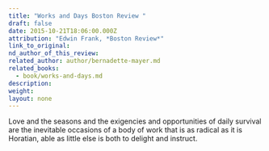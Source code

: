 ```yaml
---
title: "Works and Days Boston Review "
draft: false
date: 2015-10-21T18:06:00.000Z
attribution: "Edwin Frank, *Boston Review*"
link_to_original:
nd_author_of_this_review:
related_author: author/bernadette-mayer.md
related_books:
  - book/works-and-days.md
description:
weight:
layout: none
---
```

Love and the seasons and the exigencies and opportunities of daily survival are the inevitable occasions of a body of work that is as radical as it is Horatian, able as little else is both to delight and instruct.

